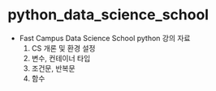 # python_data_science_school
 * Fast Campus Data Science School python 강의 자료
    1. CS 개론 및 환경 설정
    2. 변수, 컨테이너 타입
    3. 조건문, 반복문
    4. 함수
